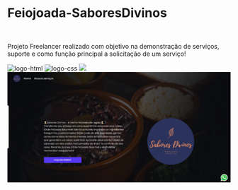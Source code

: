 <h1>Feiojoada-SaboresDivinos</h1>
<br>
<p>Projeto Freelancer realizado com objetivo na demonstração de serviços, suporte e como função principal a solicitação de um serviço!</p>
<img src="https://img.shields.io/badge/HTML5-E34F26?style=for-the-badge&logo=html5&logoColor=white" alt="logo-html" witdh="100px">
<img src="https://img.shields.io/badge/CSS3-1572B6?style=for-the-badge&logo=css3&logoColor=white" alt="logo-css" width="100px"> 
<img src="https://img.shields.io/badge/JavaScript-323330?style=for-the-badge&logo=javascript&logoColor=F7DF1E" width="150px">
<img src="https://github.com/GuilhermeRisso/Sabores-Divinos/blob/master/assets/Desktop%20Screenshot%202024.12.14%20-%2014.30.50.15.png?raw=true">
